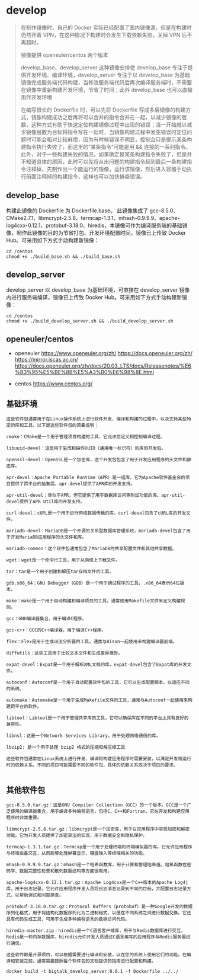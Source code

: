 # develop

> 在制作镜像时，自己的 Docker 实际已经配置了国内镜像源，但是在构建时仍然开着 VPN，在这种情况下构建时会发生下载依赖失败，关掉 VPN 后不再超时。
>
> 镜像提供 openeuler/centos 两个版本
>
> develop_base、develop_server 这种镜像安排使 develop_base 专注于提供开发环境、编译环境，develop_server 专注于以 develop_base 为基础镜像完成服务端代码构建，当修改服务端代码后再次编译服务端时，不需要在镜像中重新构建开发环境，节省了时间；此外 develop_base 也可以直接用作开发环境
>
> 在编写很长的 Dockerfile 时，可以先将 Dockerfile 写成多层镜像的构建方式，镜像构建成功之后再将可以合并的指令合并在一起，以减少镜像的层数，这种方式有助于快速定位构建镜像过程中出现的错误；当一开始就以减少镜像层数为目标将指令写在一起时，当镜像构建过程中发生错误时定位问题时可能会相对比较麻烦，因为有时候错误不明显，控制台只是提示某条构建指令执行失败了，而这里的“某条指令”可能是用 && 连接的一系列指令。此外，对于一些构建失败的情况，如果确定是某条构建指令失败了，但是并不知道具体的原因，此时可以先将从出问题的构建指令起到最后一条构建指令注释掉，先制作出一个能运行的镜像，运行该镜像，然后进入容器手动执行前面注释掉的构建指令，这样也可以加快排查错误。

## develop_base

构建此镜像的 Dockerfile 为 Dockerfile.base。 此镜像集成了 gcc-8.5.0、CMake2.7.1、libmcrypt-2.5.8、termcap-1.3.1、mhash-0.9.9.9、apache-log4cxx-0.12.1、protobuf-3.18.0、hiredis，本镜像可作为编译服务端的基础镜像，制作此镜像的目的为节省打包、开发环境配置时间，镜像已上传致 Docker Hub。可采用如下方式手动构建新镜像：

```shell
cd /centos
chmod +x ./build_base.sh && ./build_base.sh

```

## develop_server

develop_server 以 develop_base 为基础环境，可直接在 develop_server 镜像内进行服务端编译，镜像已上传致 Docker Hub。可采用如下方式手动构建新镜像：

```shell
cd /centos
chmod +x ./build_develop_server.sh && ./build_develop_server.sh
```




## openeuler/centos

- openeuler
https://www.openeuler.org/zh/
https://docs.openeuler.org/zh/
https://mirror.iscas.ac.cn/
https://docs.openeuler.org/zh/docs/20.03_LTS/docs/Releasenotes/%E6%B3%95%E5%BE%8B%E5%A3%B0%E6%98%8E.html

- centos
https://www.centos.org/

## 基础环境

```shell
这些软件包通常用于在Linux操作系统上进行软件开发、编译和构建的过程中，以及支持某些特定的库和工具。以下是这些软件包的简要说明：

cmake：CMake是一个用于管理项目构建的工具，它允许您定义和控制编译过程。

libuuid-devel：这是用于生成和操作UUID（通用唯一标识符）的库的开发包。

openssl-devel：OpenSSL是一个加密库，这个开发包包含了用于开发应用程序的头文件和静态库。

apr-devel：Apache Portable Runtime（APR）是一组库，它为Apache软件基金会的项目提供了跨平台的抽象层。apr-devel提供了APR库的开发支持。

apr-util-devel：类似于APR，但它提供了用于数据库访问等附加功能的库。apr-util-devel提供了APR Util库的开发支持。

curl-devel：cURL是一个用于进行网络数据传输的库，curl-devel包含了cURL库的开发文件。

mariadb-devel：MariaDB是一个开源的关系型数据库管理系统，mariadb-devel包含了用于开发MariaDB应用程序的头文件和库。

mariadb-common：这个软件包通常包含了MariaDB的共享配置文件和其他共享数据。

wget：wget是一个命令行工具，用于从网络上下载文件。

tar：tar是一个用于创建和解压tar存档文件的工具。

gdb.x86_64：GNU Debugger（GDB）是一个用于调试程序的工具，.x86_64表示64位版本。

make：make是一个用于自动构建和编译项目的工具，通常使用Makefile文件来定义构建规则。

gcc：GNU编译器集合，用于编译C程序。

gcc-c++：GCC的C++编译器，用于编译C++程序。

flex：Flex是用于生成词法分析器的工具，通常与Bison一起使用来构建编译器前端。

diffutils：这些工具用于比较文本文件和生成差异报告。

expat-devel：Expat是一个用于解析XML文档的库，expat-devel包含了Expat库的开发文件。

autoconf：Autoconf是一个用于自动配置软件包的工具，它可以生成配置脚本，以适应不同的系统。

automake：Automake是一个用于生成Makefile文件的工具，通常与Autoconf一起使用来构建跨平台的软件。

libtool：Libtool是一个用于管理共享库的工具，它可以确保库在不同的平台上具有良好的兼容性。

libnsl：这是一个Network Services Library，用于处理网络通信的库。

lbzip2: 是一个用于处理 bzip2 格式的压缩和解压缩工具

这些软件包通常在Linux系统上进行开发、编译和构建应用程序时需要安装，以满足开发和运行时的依赖关系。不同的项目可能需要不同的软件包，具体的依赖关系取决于项目的要求。


```

## 其他软件包

```shell
gcc-8.5.0.tar.gz：这是GNU Compiler Collection（GCC）的一个版本。GCC是一个广泛使用的编译器集合，用于编译多种编程语言，包括C、C++和Fortran。它在开发和构建应用程序时非常重要。

libmcrypt-2.5.8.tar.gz：libmcrypt是一个加密库，用于在应用程序中实现加密和解密功能。它为开发人员提供了加密算法的实现，用于数据安全和隐私保护。

termcap-1.3.1.tar.gz：Termcap是一个用于处理终端和终端模拟器的库。它允许应用程序与终端设备交互，从而能够处理屏幕显示、键盘输入等终端相关的功能。

mhash-0.9.9.9.tar.gz：mhash是一个哈希函数库，用于计算和管理哈希值。哈希函数在密码学、数据完整性检查和散列数据结构等方面很有用。

apache-log4cxx-0.12.1.tar.gz：Apache Log4cxx是一个C++版本的Apache Log4j库，用于日志记录。它允许应用程序开发人员将日志消息记录到不同的目标，并配置日志记录方式，以帮助调试和问题排查。

protobuf-3.18.0.tar.gz：Protocol Buffers（protobuf）是一种Google开发的数据序列化格式，用于将结构化数据序列化为二进制格式，以便在不同系统之间进行数据交换。它还具有代码生成工具，可用于生成多种编程语言的数据访问代码。

hiredis-master.zip：hiredis是一个C语言客户端库，用于与Redis数据库进行交互。Redis是一种内存数据库，hiredis允许开发人员通过C语言编写的应用程序与Redis服务器进行通信。

这些软件都是开源项目，可以根据需要进行编译和安装，以在您的系统上使用它们的功能。在编译和安装之前，通常需要按照每个软件包的文档提供的指南进行配置和构建。
```

```
docker build -t bigtalk_develop_server:0.0.1 -f Dockerfile ../../
```

